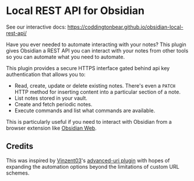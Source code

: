# Local REST API for Obsidian

See our interactive docs: https://coddingtonbear.github.io/obsidian-local-rest-api/

Have you ever needed to automate interacting with your notes?  This plugin gives Obsidian a REST API you can interact with your notes from other tools so you can automate what you need to automate.

This plugin provides a secure HTTPS interface gated behind api key authentication that allows you to:

- Read, create, update or delete existing notes.  There's even a `PATCH` HTTP method for inserting content into a particular section of a note.
- List notes stored in your vault.
- Create and fetch periodic notes.
- Execute commands and list what commands are available.

This is particularly useful if you need to interact with Obsidian from a browser extension like [Obsidian Web](https://chrome.google.com/webstore/detail/obsidian-web/edoacekkjanmingkbkgjndndibhkegad).

## Credits

This was inspired by [Vinzent03](https://github.com/Vinzent03)'s [advanced-uri plugin](https://github.com/Vinzent03/obsidian-advanced-uri) with hopes of expanding the automation options beyond the limitations of custom URL schemes.
